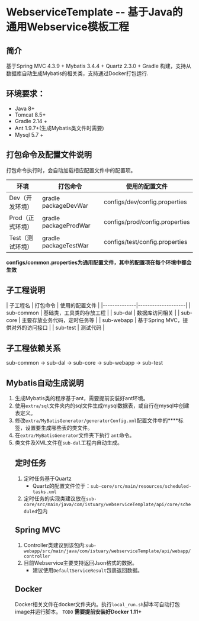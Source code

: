 # WebserviceTemplate -- 基于Java的通用Webservice模板工程

## 简介
基于Spring MVC 4.3.9 + Mybatis 3.4.4 + Quartz 2.3.0 + Gradle 构建，支持从数据库自动生成Mybatis的相关类，支持通过Docker打包运行.

## 环境要求：
- Java 8+
- Tomcat 8.5+
- Gradle 2.14 +
- Ant 1.9.7+(生成Mybatis类文件时需要)
- Mysql 5.7 +


## 打包命令及配置文件说明
打包命令执行时，会自动加载相应配置文件中的配置项。

| 环境 | 打包命令 | 使用的配置文件 |
|--------------|--------------------|--------------------|
| Dev（开发环境） | gradle packageDevWar | configs/dev/config.properties |
| Prod（正式环境） | gradle packageProdWar | configs/prod/config.properties |
| Test（测试环境）  | gradle packageTestWar | configs/test/config.properties |
**configs/common.properties为通用配置文件，其中的配置项在每个环境中都会生效**


## 子工程说明
| 子工程名 | 打包命令 | 使用的配置文件 |
|--------------|--------------------|
| sub-common | 基础类，工具类的存放工程 |
| sub-dal | 数据库访问相关 |
| sub-core  | 主要存放业务代码，定时任务等 |
| sub-webapp  | 基于Spring MVC，提供对外的访问接口 |
| sub-test  | 测试代码 |


## 子工程依赖关系
sub-common -> sub-dal -> sub-core -> sub-webapp -> sub-test

## Mybatis自动生成说明
1. 生成Mybatis类的程序基于ant，需要提前安装好ant环境。
1. 使用`extra/sql`文件夹内的sql文件生成mysql数据表，或自行在mysql中创建表定义。
1. 修改`extra/MyBatisGenerator/generatorConfig.xml`配置文件中的**<table>**标签，设置要生成哪些表的类文件。
1. 在`extra/MyBatisGenerator`文件夹下执行 `ant`命令。
1. 类文件及XML文件在`sub-dal`工程内自动生成。

## 定时任务
1. 定时任务基于Quartz
    - Quartz的配置文件位于：`sub-core/src/main/resources/scheduled-tasks.xml`
1. 定时任务的实现类建议放在`sub-core/src/main/java/com/istuary/webserviceTemplate/api/core/scheduled`包内

## Spring MVC
1. Controller类建议到该包内:`sub-webapp/src/main/java/com/istuary/webserviceTemplate/api/webapp/controller`
1. 目前Webservice主要支持返回Json格式的数据。
    - 建议使用`DefaultServiceResult`包裹返回数据。

## Docker
Docker相关文件在docker文件夹内。执行`local_run.sh`脚本可自动打包image并运行脚本。 `TODO`
**需要提前安装好Docker 1.11+**

